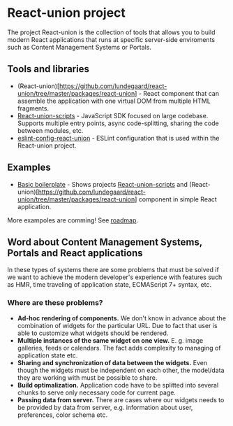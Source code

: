 # React-union project

The project React-union is the collection of tools that allows you to build modern React applications that runs at specific server-side enviroments such as Content Management Systems or Portals.

## Tools and libraries
* (React-union)[https://github.com/lundegaard/react-union/tree/master/packages/react-union] - React component that can assemble the application with one virtual DOM from multiple HTML fragments.
* [React-union-scripts](https://github.com/lundegaard/react-union/tree/master/packages/react-union-scripts) - JavaScript SDK focused on large codebase. Supports multiple entry points, async code-splitting, sharing the code between modules, etc.
* [eslint-config-react-union](https://github.com/lundegaard/react-union/tree/master/packages/eslint-config-react-union) - ESLint configuration that is used within the React-union project.

## Examples
* [Basic boilerplate](https://github.com/lundegaard/react-union/tree/master/packages/react-union-boilerplate-basic) - Shows projects [React-union-scripts](https://github.com/lundegaard/react-union/tree/master/packages/react-union-scripts) and (React-union)[https://github.com/lundegaard/react-union/tree/master/packages/react-union] component in simple React application.

More exampoles are comming! See [roadmap](https://github.com/lundegaard/react-union/blob/master/ROADMAP.md).

## Word about Content Management Systems, Portals and React applications

In these types of systems there are some problems that must be solved if we want to achieve the modern developer's experience with features such as HMR, time traveling of application state, ECMAScript 7+ syntax, etc.

### Where are these problems?

* **Ad-hoc rendering of components.** We don't know in advance about the combination of widgets for the particular URL. Due to fact that user is able to customize what widgets should be rendered.
* **Multiple instances of the same widget on one view.** E. g. image galleries, feeds or calendars. The fact adds complexity to managing of application state etc.
* **Sharing and synchronization of data between the widgets.** Even though the widgets must be independent on each other, the model/data they are working with must be possible to share.
* **Build optimalization.** Application code have to be splitted into several chunks to serve only necessary code for current page.
* **Passing data from server.** There are cases where our widgets needs to be provided by data from server, e.g. information about user, preferences, color schema etc.
